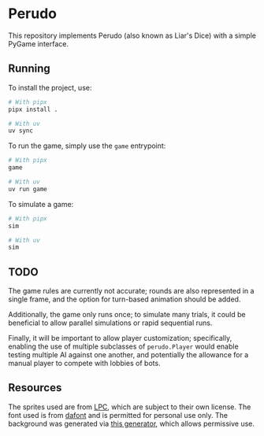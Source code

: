# Perudo

This repository implements Perudo (also known as Liar's Dice) with a simple PyGame interface.

## Running

To install the project, use:

```bash
# With pipx
pipx install .

# With uv
uv sync
```

To run the game, simply use the `game` entrypoint:

```bash
# With pipx
game

# With uv
uv run game
```

To simulate a game:

```bash
# With pipx
sim

# With uv
sim
```

## TODO

The game rules are currently not accurate; rounds are also represented in a single frame, and the option for turn-based animation should be added.

Additionally, the game only runs once; to simulate many trials, it could be beneficial to allow parallel simulations or rapid sequential runs.

Finally, it will be important to allow player customization; specifically, enabling the use of multiple subclasses of `perudo.Player` would enable testing multiple AI against one another, and potentially the allowance for a manual player to compete with lobbies of bots.

## Resources

The sprites used are from [LPC](https://liberatedpixelcup.github.io/Universal-LPC-Spritesheet-Character-Generator), which are subject to their own license.
The font used is from [dafont](https://www.dafont.com/daydream-3.font) and is permitted for personal use only.
The background was generated via [this generator](https://deep-fold.itch.io/space-background-generator), which allows permissive use.
